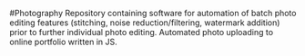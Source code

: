 #Photography
Repository containing software for automation of batch photo editing features (stitching, noise reduction/filtering, watermark addition) prior to further individual photo editing. Automated photo uploading to online portfolio written in JS.
